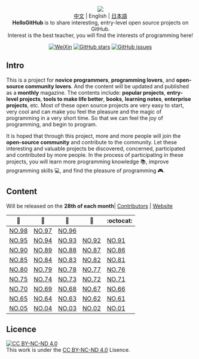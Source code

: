 <p align="center">
  <img src="https://cdn.jsdelivr.net/gh/521xueweihan/img_logo@main/logo/readme.gif"/>
  <br><a href="README.md">中文</a> | English | <a href="README_ja.md">日本語</a>
  <br><strong>HelloGitHub</strong> is to share interesting, entry-level open source projects on GitHub.
  <br>Interest is the best teacher, you will find the interests of programming here!
</p>

<p align="center">
  <a href="https://raw.githubusercontent.com/521xueweihan/img_logo/master/logo/weixin.png"><img src="https://img.shields.io/badge/Talk-WeChat-brightgreen.svg?style=popout-square" alt="WeiXin"></a>
  <a href="https://github.com/521xueweihan/HelloGitHub/stargazers"><img src="https://img.shields.io/github/stars/521xueweihan/HelloGitHub.svg?style=popout-square" alt="GitHub stars"></a>
  <a href="https://github.com/521xueweihan/HelloGitHub/issues"><img src="https://img.shields.io/github/issues/521xueweihan/HelloGitHub.svg?style=popout-square" alt="GitHub issues"></a>
</p>

## Intro

This is a project for **novice programmers**, **programming lovers**, and **open-source community lovers**. And the content will be updated and published as a **monthly** magazine. The contents include: **popular projects**, **entry-level projects**, **tools to make life better**, **books**, **learning notes**, **enterprise projects**, etc. Most of these open source projects are very easy to start, very cool and can make you feel the pleasure and the magic of programming in a very short time. So that we can feel the joy of programming, and begin to program.

It is hoped that through this project, more and more people will join the **open-source community** and contribute to the community. Let these interesting and valuable projects be discovered, concerned, participated and contributed by more people. In the process of participating in these projects, you will learn more programming knowledge 📚, improve programming skills 💻, and find the pleasure of programming 🎮.

## Content

Will be released on the **28th of each month**| [Contributors](https://github.com/521xueweihan/HelloGitHub/blob/master/content/contributors.md) | [Website](https://hellogithub.com)

| :card_index: | :jack_o_lantern: | :beer: | :fish_cake: | :octocat: |
| ------- | ----- | ------------ | ------ | --------- |
| [NO.98](/content/HelloGitHub98.md) | [NO.97](/content/HelloGitHub97.md) | [NO.96](/content/HelloGitHub96.md) |
| [NO.95](/content/HelloGitHub95.md) | [NO.94](/content/HelloGitHub94.md) | [NO.93](/content/HelloGitHub93.md) | [NO.92](/content/HelloGitHub92.md) | [NO.91](/content/HelloGitHub91.md) |
| [NO.90](/content/HelloGitHub90.md) | [NO.89](/content/HelloGitHub89.md) | [NO.88](/content/HelloGitHub88.md) | [NO.87](/content/HelloGitHub87.md) | [NO.86](/content/HelloGitHub86.md) |
| [NO.85](/content/HelloGitHub85.md) | [NO.84](/content/HelloGitHub84.md) | [NO.83](/content/HelloGitHub83.md) | [NO.82](/content/HelloGitHub82.md) | [NO.81](/content/HelloGitHub81.md) |
| [NO.80](/content/HelloGitHub80.md) | [NO.79](/content/HelloGitHub79.md) | [NO.78](/content/HelloGitHub78.md) | [NO.77](/content/HelloGitHub77.md) | [NO.76](/content/HelloGitHub76.md) |
| [NO.75](/content/HelloGitHub75.md) | [NO.74](/content/HelloGitHub74.md) | [NO.73](/content/HelloGitHub73.md) | [NO.72](/content/HelloGitHub72.md) | [NO.71](/content/HelloGitHub71.md) |
| [NO.70](/content/HelloGitHub70.md) | [NO.69](/content/HelloGitHub69.md) | [NO.68](/content/HelloGitHub68.md) | [NO.67](/content/HelloGitHub67.md) | [NO.66](/content/HelloGitHub66.md) |
| [NO.65](/content/HelloGitHub65.md) | [NO.64](/content/HelloGitHub64.md) | [NO.63](/content/HelloGitHub63.md) | [NO.62](/content/HelloGitHub62.md) | [NO.61](/content/HelloGitHub61.md) |
| [NO.05](/content/05/HelloGitHub05.md) | [NO.04](/content/04/HelloGitHub04.md) | [NO.03](/content/03/HelloGitHub03.md) | [NO.02](/content/02/HelloGitHub02.md) | [NO.01](/content/01/HelloGitHub01.md) |


## Licence

<a rel="license" href="https://creativecommons.org/licenses/by-nc-nd/4.0/deed.en"><img alt="CC BY-NC-ND 4.0" style="border-width: 0" src="https://licensebuttons.net/l/by-nc-nd/4.0/88x31.png"></a><br>This work is under the <a rel="license" href="https://creativecommons.org/licenses/by-nc-nd/4.0/deed.en">CC BY-NC-ND 4.0</a> Lisence.
